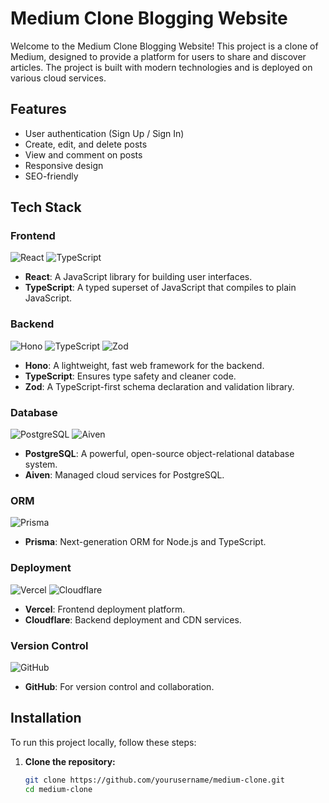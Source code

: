 # Medium Clone Blogging Website

Welcome to the Medium Clone Blogging Website! This project is a clone of Medium, designed to provide a platform for users to share and discover articles. The project is built with modern technologies and is deployed on various cloud services.

## Features

- User authentication (Sign Up / Sign In)
- Create, edit, and delete posts
- View and comment on posts
- Responsive design
- SEO-friendly

## Tech Stack

### Frontend

![React](https://img.shields.io/badge/React-20232A?style=for-the-badge&logo=react&logoColor=61DAFB)
![TypeScript](https://img.shields.io/badge/TypeScript-007ACC?style=for-the-badge&logo=typescript&logoColor=white)

- **React**: A JavaScript library for building user interfaces.
- **TypeScript**: A typed superset of JavaScript that compiles to plain JavaScript.

### Backend

![Hono](https://img.shields.io/badge/Hono-000000?style=for-the-badge&logo=cloudflare&logoColor=white)
![TypeScript](https://img.shields.io/badge/TypeScript-007ACC?style=for-the-badge&logo=typescript&logoColor=white)
![Zod](https://img.shields.io/badge/Zod-3178C6?style=for-the-badge&logo=typescript&logoColor=white)

- **Hono**: A lightweight, fast web framework for the backend.
- **TypeScript**: Ensures type safety and cleaner code.
- **Zod**: A TypeScript-first schema declaration and validation library.

### Database

![PostgreSQL](https://img.shields.io/badge/PostgreSQL-316192?style=for-the-badge&logo=postgresql&logoColor=white)
![Aiven](https://img.shields.io/badge/Aiven-FF0000?style=for-the-badge&logo=aiven&logoColor=white)

- **PostgreSQL**: A powerful, open-source object-relational database system.
- **Aiven**: Managed cloud services for PostgreSQL.

### ORM

![Prisma](https://img.shields.io/badge/Prisma-2D3748?style=for-the-badge&logo=prisma&logoColor=white)

- **Prisma**: Next-generation ORM for Node.js and TypeScript.

### Deployment

![Vercel](https://img.shields.io/badge/Vercel-000000?style=for-the-badge&logo=vercel&logoColor=white)
![Cloudflare](https://img.shields.io/badge/Cloudflare-F38020?style=for-the-badge&logo=cloudflare&logoColor=white)

- **Vercel**: Frontend deployment platform.
- **Cloudflare**: Backend deployment and CDN services.

### Version Control

![GitHub](https://img.shields.io/badge/GitHub-181717?style=for-the-badge&logo=github&logoColor=white)

- **GitHub**: For version control and collaboration.

## Installation

To run this project locally, follow these steps:

1. **Clone the repository:**

   ```bash
   git clone https://github.com/yourusername/medium-clone.git
   cd medium-clone
